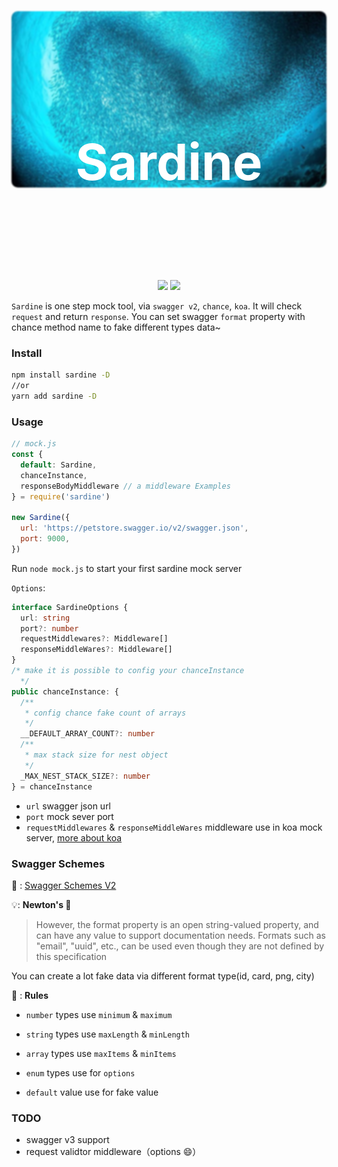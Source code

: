 
<div style="text-align: center; height: 420px; position:relative; ">
  <img src="./sardine.jpeg" style="border-radius: 10px; filter: blur(1px)"/>
  <main style="text-align: center; position: absolute; top: 80px; width: 100%; z-index: 9">
    <h1 style="color: white; font-size: 80px">Sardine</h1>
  </main>
</div>

<p style="text-align: center; margin-top: 10px">
  <img src="https://img.shields.io/travis/com/diveDylan/sardine" />
  <img src="https://img.shields.io/codecov/c/github/diveDylan/sardine" />
</p>



`Sardine` is one step mock tool,  via `swagger v2`, `chance`, `koa`. It will check `request` and return `response`. You can set swagger `format` property with chance method name to fake different types data~


### Install

``` bash
npm install sardine -D
//or
yarn add sardine -D

```

### Usage

```js
// mock.js
const {
  default: Sardine,
  chanceInstance,
  responseBodyMiddleware // a middleware Examples
} = require('sardine')

new Sardine({
  url: 'https://petstore.swagger.io/v2/swagger.json',
  port: 9000,
})

```
Run `node mock.js` to start your first sardine mock server

`Options`:
``` typescript
interface SardineOptions {
  url: string
  port?: number
  requestMiddlewares?: Middleware[]
  responseMiddleWares?: Middleware[]
}
/* make it is possible to config your chanceInstance
  */
public chanceInstance: {
  /**
   * config chance fake count of arrays
   */
  __DEFAULT_ARRAY_COUNT?: number
  /**
   * max stack size for nest object
   */
  _MAX_NEST_STACK_SIZE?: number
} = chanceInstance

```
- `url` swagger json url
- `port` mock sever port
- `requestMiddlewares` & `responseMiddleWares` middleware use in koa mock server, [more about koa](https://koajs.com/)



### Swagger Schemes

 📖 : [Swagger Schemes V2](https://swagger.io/specification/v2/#swaggerSchemes)

 💡: <b>Newton's 🍎</b>
> However, the format property is an open string-valued property, and can have any value to support documentation needs. Formats such as "email", "uuid", etc., can be used even though they are not defined by this specification


You can create a lot fake data via different format type(id, card, png, city)

🚥 : <b>Rules</b>
- `number` types use `minimum` & `maximum`

- `string` types use `maxLength`  & `minLength`

- `array` types use `maxItems` & `minItems`

- `enum` types use for `options`

- `default` value use for fake value


### TODO

- swagger v3 support
- request validtor middleware（options 😄）
